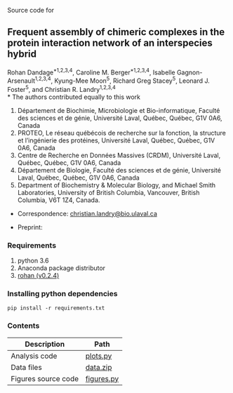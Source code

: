 Source code for 
## **Frequent assembly of chimeric complexes in the protein interaction network of an interspecies hybrid**  

Rohan Dandage<sup>*1,2,3,4</sup>, Caroline M. Berger<sup>*1,2,3,4</sup>, Isabelle Gagnon-Arsenault<sup>1,2,3,4</sup>, Kyung-Mee Moon<sup>5</sup>, Richard Greg Stacey<sup>5</sup>, Leonard J. Foster<sup>5</sup>, and Christian R. Landry<sup>1,2,3,4</sup>   
\* The authors contributed equally to this work   
1. Département de Biochimie, Microbiologie et Bio-informatique, Faculté des sciences et de génie, Université Laval, Québec, Québec, G1V 0A6, Canada   
2. PROTEO, Le réseau québécois de recherche sur la fonction, la structure et l’ingénierie des protéines, Université Laval, Québec, Québec, G1V 0A6, Canada    
3. Centre de Recherche en Données Massives (CRDM), Université Laval, Québec, Québec, G1V 0A6, Canada   
4. Département de Biologie, Faculté des sciences et de génie, Université Laval, Québec, Québec, G1V 0A6, Canada   
5. Department of Biochemistry & Molecular Biology, and Michael Smith Laboratories, University of British Columbia, Vancouver, British Columbia, V6T 1Z4, Canada.   
* Correspondence: christian.landry@bio.ulaval.ca   

* Preprint:    
    
### Requirements  

1. python 3.6
2. Anaconda package distributor   
3. [rohan (v0.2.4)](https://pypi.org/project/rohan/0.2.4/)

### Installing python dependencies

    pip install -r requirements.txt
    
### Contents

| Description                  | Path                                  |
|------------------------------|---------------------------------------|
| Analysis code            | [plots.py](./plots.py)                | 
| Data files  | [data.zip](./data.zip)                        |
| Figures source code  | [figures.py](./figures.py)            |
